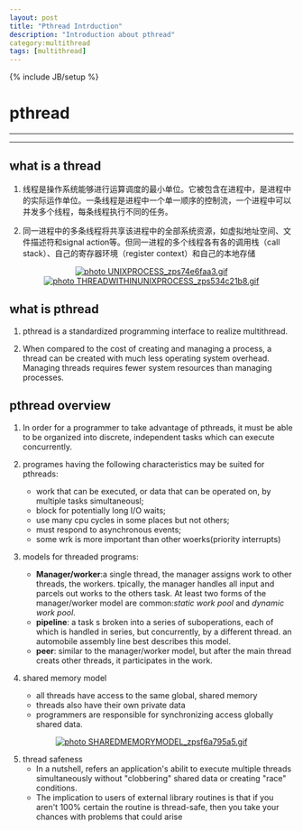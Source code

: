 ```yaml
---
layout: post
title: "Pthread Intrduction"
description: "Introduction about pthread"
category:multithread
tags: [multithread]
---
```

{% include JB/setup %}

pthread
=======================================================================================
- - -
- - -
what is a thread
--------------------------------------------------------------------------------------
1. 线程是操作系统能够进行运算调度的最小单位。它被包含在进程中，是进程中的实际运作单位。一条线程是进程中一个单一顺序的控制流，一个进程中可以并发多个线程，每条线程执行不同的任务。

2. 同一进程中的多条线程将共享该进程中的全部系统资源，如虚拟地址空间、文件描述符和signal action等。但同一进程的多个线程各有各的调用栈（call stack）、自己的寄存器环境（register context）和自己的本地存储
<center>
<a href="http://s1370.photobucket.com/user/yalinlee/media/UNIXPROCESS_zps74e6faa3.gif.html" target="_blank"><img src="http://i1370.photobucket.com/albums/ag249/yalinlee/UNIXPROCESS_zps74e6faa3.gif" border="0" alt=" photo UNIXPROCESS_zps74e6faa3.gif"/></a>
</center>

<center>
<a href="http://s1370.photobucket.com/user/yalinlee/media/THREADWITHINUNIXPROCESS_zps534c21b8.gif.html" target="_blank"><img src="http://i1370.photobucket.com/albums/ag249/yalinlee/THREADWITHINUNIXPROCESS_zps534c21b8.gif" border="0" alt=" photo THREADWITHINUNIXPROCESS_zps534c21b8.gif"/></a>
</center>



what is pthread
---------------------------------------------------------------------------------------
1. pthread is  a standardized programming interface to realize multithread.

2. When compared to the cost of creating and managing a process, a thread can be created with much less operating system overhead. Managing threads requires fewer system resources than managing processes. 


pthread overview
----------------------------------------------------------------------------------------
1. In order for a programmer to take advantage of pthreads, it must be able to be organized into discrete, independent tasks which can execute concurrently.

2. programes having the following characteristics may be suited for pthreads:
    - work that can be executed, or data that can be operated on, by multiple tasks simultaneousl;
    - block for potentially long I/O waits;
    - use many cpu cycles in some places but not others;
    - must respond to asynchronous events;
    - some wrk is more important than other woerks(priority interrupts)

3. models for threaded programs:
    - **Manager/worker**:a single thread, the manager assigns work to other threads, the workers. tpically, the manager handles all input and parcels out works to the others task. At least two forms of the manager/worker model are common:*static work pool* and *dynamic work pool*.
    - **pipeline**: a task s broken into a series of suboperations, each of which is handled in series, but concurrently, by a different thread. an automobile assembly line best describes this model.
    - **peer**: similar to the manager/worker model, but after the main thread creats other threads, it participates in the work.

4. shared memory model
   - all threads have access to the same global, shared memory
   - threads also have their own private data
   - programmers are responsible for synchronizing access globally shared data.
<center>
<a href="http://s1370.photobucket.com/user/yalinlee/media/SHAREDMEMORYMODEL_zpsf6a795a5.gif.html" target="_blank"><img src="http://i1370.photobucket.com/albums/ag249/yalinlee/SHAREDMEMORYMODEL_zpsf6a795a5.gif" border="0" alt=" photo SHAREDMEMORYMODEL_zpsf6a795a5.gif"/></a>
</center>


5. thread safeness
   - In a nutshell, refers an application's abilit to execute multiple threads simultaneously without "clobbering" shared data or creating "race" conditions.
   - The implication to users of external library routines is that if you aren't 100% certain the routine is thread-safe, then you take your chances with problems that could arise
   